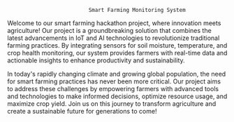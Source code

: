                               Smart Farming Monitoring System


Welcome to our smart farming hackathon project, where innovation meets agriculture! Our project is a groundbreaking solution that combines the latest advancements in IoT and AI technologies to revolutionize traditional farming practices. By integrating sensors for soil moisture, temperature, and crop health monitoring, our system provides farmers with real-time data and actionable insights to enhance productivity and sustainability.

In today's rapidly changing climate and growing global population, the need for smart farming practices has never been more critical. Our project aims to address these challenges by empowering farmers with advanced tools and technologies to make informed decisions, optimize resource usage, and maximize crop yield. Join us on this journey to transform agriculture and create a sustainable future for generations to come!
